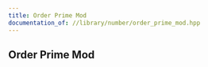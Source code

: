 ```yaml
---
title: Order Prime Mod
documentation_of: //library/number/order_prime_mod.hpp
---
```

## Order Prime Mod